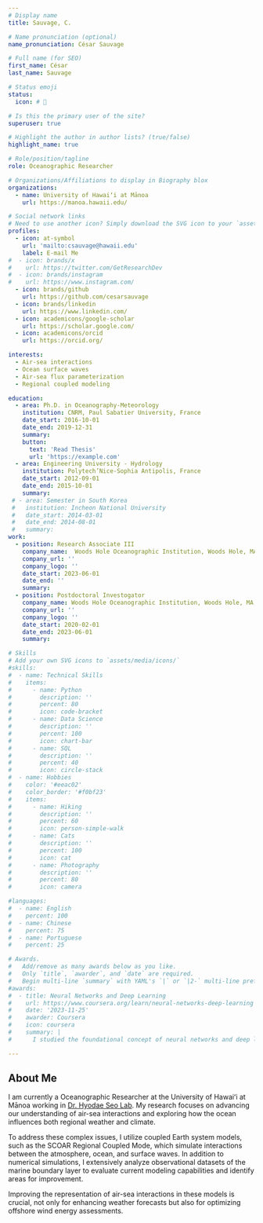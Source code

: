 ```yaml
---
# Display name
title: Sauvage, C.

# Name pronunciation (optional)
name_pronunciation: César Sauvage

# Full name (for SEO)
first_name: César
last_name: Sauvage

# Status emoji
status:
  icon: # 🌊

# Is this the primary user of the site?
superuser: true

# Highlight the author in author lists? (true/false)
highlight_name: true

# Role/position/tagline
role: Oceanographic Researcher

# Organizations/Affiliations to display in Biography blox
organizations:
  - name: University of Hawaiʻi at Mānoa
    url: https://manoa.hawaii.edu/

# Social network links
# Need to use another icon? Simply download the SVG icon to your `assets/media/icons/` folder.
profiles:
  - icon: at-symbol
    url: 'mailto:csauvage@hawaii.edu'
    label: E-mail Me
#  - icon: brands/x
#    url: https://twitter.com/GetResearchDev
#  - icon: brands/instagram
#    url: https://www.instagram.com/
  - icon: brands/github
    url: https://github.com/cesarsauvage
  - icon: brands/linkedin
    url: https://www.linkedin.com/
  - icon: academicons/google-scholar
    url: https://scholar.google.com/
  - icon: academicons/orcid
    url: https://orcid.org/

interests:
  - Air-sea interactions
  - Ocean surface waves
  - Air-sea flux parameterization
  - Regional coupled modeling

education:
  - area: Ph.D. in Oceanography-Meteorology
    institution: CNRM, Paul Sabatier University, France
    date_start: 2016-10-01
    date_end: 2019-12-31
    summary: 
    button:
      text: 'Read Thesis'
      url: 'https://example.com'
  - area: Engineering University - Hydrology 
    institution: Polytech’Nice-Sophia Antipolis, France
    date_start: 2012-09-01
    date_end: 2015-10-01
    summary: 
 # - area: Semester in South Korea
 #   institution: Incheon National University
 #   date_start: 2014-03-01
 #   date_end: 2014-08-01
 #   summary: 
work:
  - position: Research Associate III
    company_name:  Woods Hole Oceanographic Institution, Woods Hole, MA, USA
    company_url: ''
    company_logo: ''
    date_start: 2023-06-01
    date_end: ''
    summary: 
  - position: Postdoctoral Investogator
    company_name: Woods Hole Oceanographic Institution, Woods Hole, MA, USA
    company_url: ''
    company_logo: ''
    date_start: 2020-02-01
    date_end: 2023-06-01
    summary: 

# Skills
# Add your own SVG icons to `assets/media/icons/`
#skills:
#  - name: Technical Skills
#    items:
#      - name: Python
#        description: ''
#        percent: 80
#        icon: code-bracket
#      - name: Data Science
#        description: ''
#        percent: 100
#        icon: chart-bar
#      - name: SQL
#        description: ''
#        percent: 40
#        icon: circle-stack
#  - name: Hobbies
#    color: '#eeac02'
#    color_border: '#f0bf23'
#    items:
#      - name: Hiking
#        description: ''
#        percent: 60
#        icon: person-simple-walk
#      - name: Cats
#        description: ''
#        percent: 100
#        icon: cat
#      - name: Photography
#        description: ''
#        percent: 80
#        icon: camera

#languages:
#  - name: English
#    percent: 100
#  - name: Chinese
#    percent: 75
#  - name: Portuguese
#    percent: 25

# Awards.
#   Add/remove as many awards below as you like.
#   Only `title`, `awarder`, and `date` are required.
#   Begin multi-line `summary` with YAML's `|` or `|2-` multi-line prefix and indent 2 spaces below.
#awards:
#  - title: Neural Networks and Deep Learning
#    url: https://www.coursera.org/learn/neural-networks-deep-learning
#    date: '2023-11-25'
#    awarder: Coursera
#    icon: coursera
#    summary: |
#      I studied the foundational concept of neural networks and deep learning. By the end, I was familiar with the significant technological trends driving the rise of deep learning; build, train, and apply fully connected deep neural networks; implement efficient (vectorized) neural networks; identify key parameters in a neural network’s architecture; and apply deep learning to your own applications.

---
```


## About Me 

I am currently a Oceanographic Researcher at the University of Hawaiʻi at Mānoa working in [Dr. Hyodae Seo Lab](https://hyodae-seo.github.io). My research focuses on advancing our understanding of air-sea interactions and exploring how the ocean influences both regional weather and climate. 

To address these complex issues, I utilize coupled Earth system models, such as the SCOAR Regional Coupled Mode, which simulate interactions between the atmosphere, ocean, and surface waves. In addition to numerical simulations, I extensively analyze observational datasets of the marine boundary layer to evaluate current modeling capabilities and identify areas for improvement.
        
Improving the representation of air-sea interactions in these models is crucial, not only for enhancing weather forecasts but also for optimizing offshore wind energy assessments.



